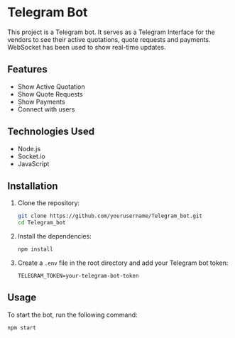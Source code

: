 # Telegram Bot

This project is a Telegram bot. It serves as a Telegram Interface for the vendors to see their active quotations, quote requests and payments. WebSocket has been used to show real-time updates.

## Features

- Show Active Quotation
- Show Quote Requests
- Show Payments
- Connect with users

## Technologies Used

- Node.js
- Socket.io
- JavaScript

## Installation

1. Clone the repository:
    ```bash
    git clone https://github.com/yourusername/Telegram_bot.git
    cd Telegram_bot
    ```

2. Install the dependencies:
    ```bash
    npm install
    ```

3. Create a `.env` file in the root directory and add your Telegram bot token:
    ```plaintext
    TELEGRAM_TOKEN=your-telegram-bot-token
    ```

## Usage

To start the bot, run the following command:
```bash
npm start
